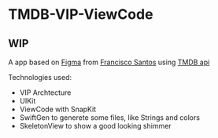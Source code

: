 # TMDB-VIP-ViewCode
## WIP
A app based on [Figma](https://www.figma.com/community/file/1124835379376527920) from  [Francisco Santos](https://santosfrancisco.github.io) using [TMDB api](https://developer.themoviedb.org/docs)

Technologies used:
- VIP Archtecture
- UIKit
- ViewCode with SnapKit 
- SwiftGen to generete some files, like Strings and colors
- SkeletonView to show a good looking shimmer
